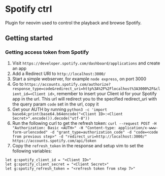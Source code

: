 # Spotify ctrl

Plugin for neovim used to control the playback and browse Spotify.

## Getting started

### Getting access token from Spotify
1. Visit `https://developer.spotify.com/dashboard/applications` and create an app
2. Add a Redirect URI to `http://localhost:3000/`
3. Start a simple webserver, for example `node express`, on port 3000
4. Go to `https://accounts.spotify.com/authorize?response_type=code&redirect_uri=http%3A%2F%2Flocalhost%3A3000%2F&client_id=<Client id>`, remember to insert your Client id for your Spotify app in the url. This url will redirect you to the specified redirect_uri with the query param `code` set in the url, copy it
7. Get your AUTH by running `python3 -c 'import base64;print(base64.b64encode("<Client ID>:<Client Secret>".encode()).decode("utf-8"))`
6. Run the following curl to get the refresh token: `curl --request POST -H "Authorization: Basic <AUTH>" -H "Content-type: application/x-www-form-urlencoded" -d "grant_type=authorization_code" -d "code=<code from previous step>" -d "redirect_uri=http://localhost:3000/" https://accounts.spotify.com/api/token`
7. Copy the `refresh_token` in the response and setup vim to set the following variables:
```
let g:spotify_client_id = "<Client ID>"
let g:spotify_client_secret = "<Client Secret>"
let g:spotify_refresh_token = "<refresh token from step 7>"
```
